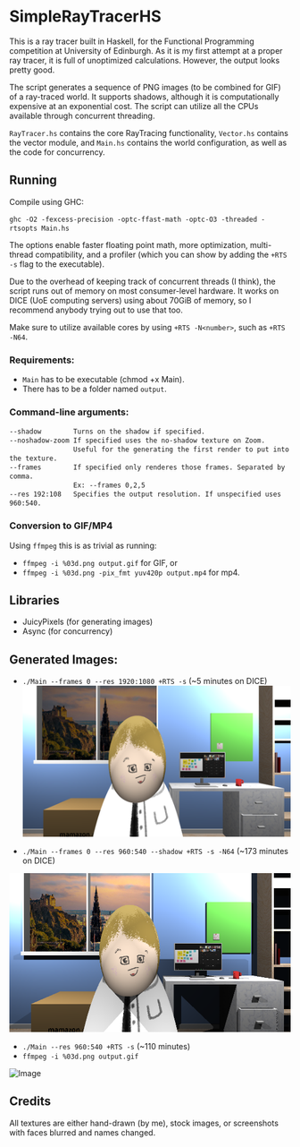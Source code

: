 # SimpleRayTracerHS

This is a ray tracer built in Haskell, for the Functional Programming competition at University of Edinburgh. As it is my first attempt at a proper ray tracer, it is full of unoptimized calculations. However, the output looks pretty good.

The script generates a sequence of PNG images (to be combined for GIF) of a ray-traced world. It supports shadows, although it is computationally expensive at an exponential cost. The script can utilize all the CPUs available through concurrent threading.

`RayTracer.hs` contains the core RayTracing functionality, `Vector.hs` contains the vector module, and `Main.hs` contains the world configuration, as well as the code for concurrency.

## Running

Compile using GHC:
```
ghc -O2 -fexcess-precision -optc-ffast-math -optc-O3 -threaded -rtsopts Main.hs
```
The options enable faster floating point math, more optimization, multi-thread compatibility, and a profiler (which you can show by adding the `+RTS -s` flag to the executable).

Due to the overhead of keeping track of concurrent threads (I think), the script runs out of memory on most consumer-level hardware. It works on DICE (UoE computing servers) using about 70GiB of memory, so I recommend anybody trying out to use that too.

Make sure to utilize available cores by using `+RTS -N<number>`, such as `+RTS -N64`.

### Requirements:
- `Main` has to be executable (chmod +x Main).
- There has to be a folder named `output`.

### Command-line arguments:

```
--shadow        Turns on the shadow if specified.
--noshadow-zoom If specified uses the no-shadow texture on Zoom. 
                Useful for the generating the first render to put into the texture.
--frames        If specified only renderes those frames. Separated by comma.
                Ex: --frames 0,2,5
--res 192:108   Specifies the output resolution. If unspecified uses 960:540.
```

### Conversion to GIF/MP4

Using `ffmpeg` this is as trivial as running:
- `ffmpeg -i %03d.png output.gif` for GIF, or
- `ffmpeg -i %03d.png -pix_fmt yuv420p output.mp4` for mp4.

## Libraries

- JuicyPixels (for generating images)
- Async (for concurrency)

## Generated Images:

- `./Main --frames 0 --res 1920:1080 +RTS -s` (~5 minutes on DICE)
![Image](examples/without-shadow.png)

- `./Main --frames 0 --res 960:540 --shadow +RTS -s -N64` (~173 minutes on DICE)

![Image](examples/with-shadow.png)

- `./Main --res 960:540 +RTS -s` (~110 minutes)
- `ffmpeg -i %03d.png output.gif`

![Image](examples/without-shadow.gif)

## Credits

All textures are either hand-drawn (by me), stock images, or screenshots with faces blurred and names changed.